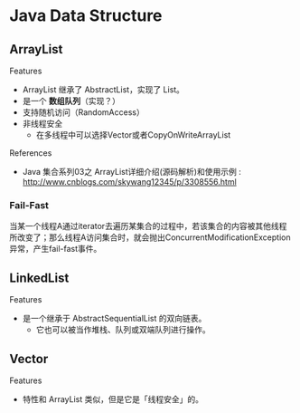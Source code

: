 # Java Data Structure

## ArrayList

Features

- ArrayList 继承了 AbstractList，实现了 List。
- 是一个 **数组队列**（实现？）
- 支持随机访问（RandomAccess）
- 非线程安全
    - 在多线程中可以选择Vector或者CopyOnWriteArrayList

References

- Java 集合系列03之 ArrayList详细介绍(源码解析)和使用示例 : http://www.cnblogs.com/skywang12345/p/3308556.html

### Fail-Fast

当某一个线程A通过iterator去遍历某集合的过程中，若该集合的内容被其他线程所改变了；那么线程A访问集合时，就会抛出ConcurrentModificationException异常，产生fail-fast事件。

## LinkedList

Features

- 是一个继承于 AbstractSequentialList 的双向链表。
    - 它也可以被当作堆栈、队列或双端队列进行操作。

## Vector

Features

- 特性和 ArrayList 类似，但是它是「线程安全」的。
